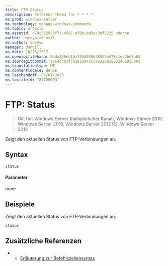 ```yaml
---
title: FTP-Status
description: Referenz Thema für * * * *-
ms.prod: windows-server
ms.technology: manage-windows-commands
ms.topic: article
ms.assetid: d78c5629-6f73-4587-af0b-bd3cc3af5225 vhorne
author: coreyp-at-msft
ms.author: coreyp
manager: dongill
ms.date: 10/16/2017
ms.openlocfilehash: 0dda330eb15a76b00266f89b9e478c1ed16e5a82
ms.sourcegitcommit: ab64dc83fca28039416c26226815502d0193500c
ms.translationtype: MT
ms.contentlocale: de-DE
ms.lasthandoff: 05/01/2020
ms.locfileid: "82725093"
---
```

# <a name="ftp-status"></a>FTP: Status

> Gilt für: Windows Server (halbjährlicher Kanal), Windows Server 2019, Windows Server 2016, Windows Server 2012 R2, Windows Server 2012

Zeigt den aktuellen Status von FTP-Verbindungen an.   
## <a name="syntax"></a>Syntax  
```  
status  
```  
#### <a name="parameters"></a>Parameter  
none  
## <a name="examples"></a>Beispiele  
Zeigt den aktuellen Status von FTP-Verbindungen an.  
```  
status  
```  
## <a name="additional-references"></a>Zusätzliche Referenzen  
-   - [Erläuterung zur Befehlszeilensyntax](command-line-syntax-key.md)  
